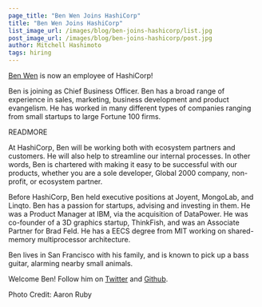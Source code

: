 ```yaml
---
page_title: "Ben Wen Joins HashiCorp"
title: "Ben Wen Joins HashiCorp"
list_image_url: /images/blog/ben-joins-hashicorp/list.jpg
post_image_url: /images/blog/ben-joins-hashicorp/post.jpg
author: Mitchell Hashimoto
tags: hiring
---
```


[Ben Wen](https://www.linkedin.com/pub/ben-wen/1/80b/bb6) is now an employee of
HashiCorp!

Ben is joining as Chief Business Officer. Ben has a broad range of experience
in sales, marketing, business development and product evangelism. He has worked
in many different types of companies ranging from small startups to large
Fortune 100 firms.

READMORE

At HashiCorp, Ben will be working both with ecosystem partners and customers. He will 
also help to streamline our internal processes. In other words, Ben is chartered with 
making it easy to be successful with our products, whether you are a sole developer, 
Global 2000 company, non-profit, or ecosystem partner.

Before HashiCorp, Ben held executive positions at Joyent, MongoLab, and Linqto. Ben has
a passion for startups, advising and investing in them. He was a Product Manager at IBM,
via the acquisition of DataPower. He was co-founder of a 3D graphics startup, ThinkFish,
and was an Associate Partner for Brad Feld. He has a EECS degree from MIT working on
shared-memory multiprocessor architecture.

Ben lives in San Francisco with his family, and is known to pick up a bass guitar,
alarming nearby small animals.

Welcome Ben! Follow him on [Twitter](https://twitter.com/benwen) and [Github](https://github.com/benzenwen).

Photo Credit: Aaron Ruby

